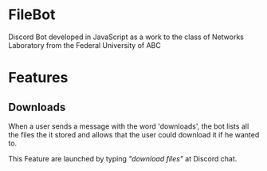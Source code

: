 # FileBot
Discord Bot developed in JavaScript as a work to the class of Networks Laboratory from the Federal University of ABC

# Features

<h2>Downloads</h2>
When a user sends a message with the word 'downloads', the bot lists all the files the it stored and allows that the user could download it if he wanted to.

This Feature are launched by typing <em>"download files"</em> at Discord chat.